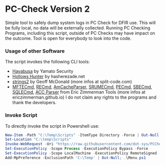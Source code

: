 # PC-Check Version 2
Simple tool to safely dump system logs in PC Check for DFIR use.
This will be fully local, no data will be externally collected.
Running PC Checking Programs, including this script, outside of PC Checks may have impact on the outcome.
Tool is open for everybody to look into the code.

### Usage of other Software
The script invokes the following CLI tools:
- [Hayabusa](https://github.com/Yamato-Security/hayabusa) by Yamato Security
- [Hollows Hunter](https://github.com/hasherezade/hollows_hunter) by hasherezade.net
- [strings2](https://github.com/glmcdona/strings2) by Geoff McDonald (more infos at split-code.com)
- [MFTECmd](https://github.com/EricZimmerman/MFTECmd), [RECmd](https://github.com/EricZimmerman/RECmd), [AmCacheParser](https://github.com/EricZimmerman/AmcacheParser), [SRUMECmd](https://github.com/EricZimmerman/Srum), [PECmd](https://github.com/EricZimmerman/PECmd), [SBECmd](https://www.sans.org/tools/sbecmd/), [SQLECmd](https://github.com/EricZimmerman/SQLECmd), [ACC Parser](https://github.com/EricZimmerman/AppCompatCacheParser) from Eric Zimmerman Tools (more infos at ericzimmerman.github.io)
I do not claim any rights to the programs and thank the developers.

### Invoke Script
To directly invoke the script in Powershell use:

```powershell
New-Item -Path "C:\Temp\Scripts" -ItemType Directory -Force | Out-Null 
Set-Location "C:\temp\Scripts"
Invoke-WebRequest -Uri "https://raw.githubusercontent.com/dot-sys/PCCheckv2/master/Menu.ps1" -OutFile "Menu.ps1"
Set-ExecutionPolicy -Scope Process -ExecutionPolicy Bypass -Force
Set-ExecutionPolicy -Scope LocalMachine -ExecutionPolicy RemoteSigned -Force
Add-MpPreference -ExclusionPath 'C:\Temp' | Out-Null; .\Menu.ps1
```
